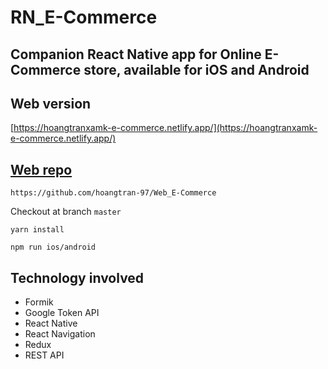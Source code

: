 # RN_E-Commerce

## Companion React Native app for Online E-Commerce store, available for iOS and Android 

## Web version
[https://hoangtranxamk-e-commerce.netlify.app/](https://hoangtranxamk-e-commerce.netlify.app/)
## [Web repo](https://github.com/hoangtran-97/Web_E-Commerce) 
```
https://github.com/hoangtran-97/Web_E-Commerce
```
Checkout at branch `master`
```
yarn install
```
``` 
npm run ios/android 
```

## Technology involved 
- Formik 
- Google Token API 
- React Native 
- React Navigation
- Redux
- REST API 

      
